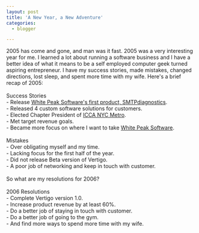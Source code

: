```yaml
---
layout: post
title: 'A New Year, a New Adventure'
categories:
  - blogger

---
```


2005 has come and gone, and man was it fast.  2005 was a very interesting year for me.  I learned a lot about running a software business and I have a better idea of what it means to be a self employed computer geek turned aspiring entrepreneur.  I have my success stories, made mistakes, changed directions, lost sleep, and spent more time with my wife.  Here's a brief recap of 2005:<br /><br />Success Stories<br />- Release <a href="http://www.smtpdiagnostics.com/">White Peak Software's first product, SMTPdiagnostics</a>.  <br />- Released 4 custom software solutions for customers.<br />- Elected Chapter President of <a href="http://www.iccanyc.org/">ICCA NYC Metro</a>.<br />- Met target revenue goals.<br />- Became more focus on where I want to take <a href="http://www.whitepeaksoftware.com/">White Peak Software</a>.<br /><br />Mistakes<br />- Over obligating myself and my time.<br />- Lacking focus for the first half of the year.<br />- Did not release Beta version of Vertigo.<br />- A poor job of networking and keep in touch with customer.<br /><br />So what are my resolutions for 2006?<br /><br />2006 Resolutions<br />- Complete Vertigo version 1.0.<br />- Increase product revenue by at least 60%.<br />- Do a better job of staying in touch with customer.<br />- Do a better job of going to the gym.<br />- And find more ways to spend more time with my wife.
